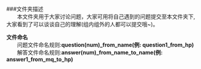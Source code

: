 ###文件夹描述
<br>&emsp;&emsp;本文件夹用于大家讨论问题，大家可用将自己遇到的问题提交至本文件夹下,大家看到了可以谈谈自己的理解(组内组外的人都可以提交哦~)。

**文件命名**
<br>&emsp;&emsp;问题文件命名规则:**question(num)_from_name(例: question1_from_hp)**
<br>&emsp;&emsp;解答文件命名规则:**answer(num)_from_name_to_name(例: answer1_from_mq_to_hp)**


